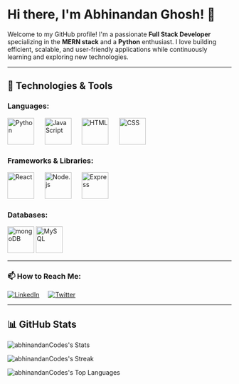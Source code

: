 # Hi there, I'm Abhinandan Ghosh! 👋

Welcome to my GitHub profile! I'm a passionate **Full Stack Developer** specializing in the **MERN stack** and a **Python** enthusiast. I love building efficient, scalable, and user-friendly applications while continuously learning and exploring new technologies.

---

## 🔧 Technologies & Tools

### Languages:
<img width="60" src="https://raw.githubusercontent.com/marwin1991/profile-technology-icons/refs/heads/main/icons/python.png" alt="Python" title="Python"/> &nbsp;&nbsp;&nbsp;&nbsp;
<img width="60" src="https://raw.githubusercontent.com/marwin1991/profile-technology-icons/refs/heads/main/icons/javascript.png" alt="JavaScript" title="JavaScript"/> &nbsp;&nbsp;&nbsp;&nbsp;
<img width="60" src="https://raw.githubusercontent.com/marwin1991/profile-technology-icons/refs/heads/main/icons/html.png" alt="HTML" title="HTML"/> &nbsp;&nbsp;&nbsp;&nbsp;
<img width="60" src="https://raw.githubusercontent.com/marwin1991/profile-technology-icons/refs/heads/main/icons/css.png" alt="CSS" title="CSS"/>

### Frameworks & Libraries:
<img width="60" src="https://raw.githubusercontent.com/marwin1991/profile-technology-icons/refs/heads/main/icons/react.png" alt="React" title="React"/> &nbsp;&nbsp;&nbsp;&nbsp;
<img width="60" src="https://raw.githubusercontent.com/marwin1991/profile-technology-icons/refs/heads/main/icons/node_js.png" alt="Node.js" title="Node.js"/> &nbsp;&nbsp;&nbsp;&nbsp;
<img width="60" src="https://raw.githubusercontent.com/marwin1991/profile-technology-icons/refs/heads/main/icons/express.png" alt="Express" title="Express"/>

### Databases:
<img width="60" src="https://raw.githubusercontent.com/marwin1991/profile-technology-icons/refs/heads/main/icons/mongodb.png" alt="mongoDB" title="mongoDB"/>
<img width="60" src="https://raw.githubusercontent.com/marwin1991/profile-technology-icons/refs/heads/main/icons/mysql.png" alt="MySQL" title="MySQL"/> &nbsp;&nbsp;&nbsp;&nbsp;


---

### 📫 How to Reach Me:
[![LinkedIn](https://img.icons8.com/ios-filled/50/0077B5/linkedin.png)](https://www.linkedin.com/in/abhinandan-ghosh-9a32832b7/)   &nbsp; &nbsp; [![Twitter](https://img.icons8.com/ios-filled/50/00ACEE/twitter.png)](https://x.com/Abhinandan_2207)

---

## 📊 GitHub Stats
![abhinandanCodes's Stats](https://github-readme-stats.vercel.app/api?username=abhinandanCodes&theme=dark&show_icons=true&hide_border=true&count_private=false)

![abhinandanCodes's Streak](https://github-readme-streak-stats.herokuapp.com/?user=abhinandanCodes&theme=dark&hide_border=true)

![abhinandanCodes's Top Languages](https://github-readme-stats.vercel.app/api/top-langs/?username=abhinandanCodes&theme=dark&show_icons=true&hide_border=true&layout=compact)

